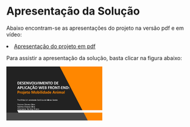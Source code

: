 # Apresentação da Solução
Abaixo encontram-se as apresentações do projeto na versão pdf e em vídeo:

<li><a href="Apresentação Mobilidade Animal.pdf">Apresentação do projeto em pdf</a></li>

Para assistir a apresentação da solução, basta clicar na figura abaixo:

[<img src="img/capavideo.jpg" width="50%">](https://youtu.be/LbE9L_fq19E)